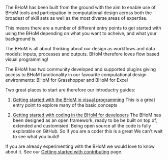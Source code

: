 The BHoM has been built from the ground with the aim to enable use of BHoM tools and participation in computational design across both the broadest of skill sets as well as the most diverse areas of expertise.

This means there are a number of different entry points to get started with using the BHoM depending on what you want to acheive, and what your background is.

The BHoM is all about thinking about our design as workflows and data models: inputs, processes and outputs. BHoM therefore loves flow based visual programming! 

The BHoM has two community developed and supported plugins giving access to BHoM functionality in our favourite computational design environments:
BHoM for Grasshopper and BHoM for Excel 


Two great places to start are therefore our introductry guides:

1. [Getting started with the BHoM in visual programming](<../Guides and Tutorials/Visual Programming with BHoM/index.md>) This is a great entry point to explore many of the basic concepts

2. [Getting started with coding in the BHoM for developers](<../Guides and Tutorials/Coding with BHoM/Getting-started-for-developers.md>) The BHoM has been designed as an open framework, ready to be be built on top of, extended and customisied. Being open source all the code is fully explorable on GitHub. So if you are a coder this is a great We can't wait to see what you build! 


If you are already experimenting with the BHoM we would love to know about it. See our [Getting started with contributing](../Contributing/index.md) page.

